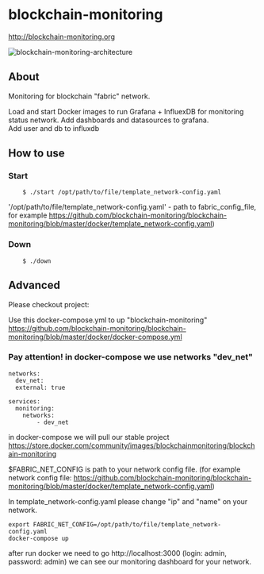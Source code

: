 # blockchain-monitoring
http://blockchain-monitoring.org

![blockchain-monitoring-architecture](http://blockchain-monitoring.org/images/architecture.png)

## About
Monitoring for blockchain "fabric" network.

Load and start Docker images to run Grafana + InfluexDB for monitoring status network.
Add dashboards and datasources to grafana.		
Add user and db to influxdb

## How to use

### Start
        $ ./start /opt/path/to/file/template_network-config.yaml

   '/opt/path/to/file/template_network-config.yaml' - path to fabric_config_file, for example https://github.com/blockchain-monitoring/blockchain-monitoring/blob/master/docker/template_network-config.yaml)

### Down
        $ ./down

## Advanced
Please checkout project:

Use this docker-compose.yml to up "blockchain-monitoring" https://github.com/blockchain-monitoring/blockchain-monitoring/blob/master/docker/docker-compose.yml

### Pay attention! in docker-compose we use networks "dev_net"
    
    networks:
      dev_net:
      external: true

    services:
      monitoring:
        networks:
            - dev_net

in docker-compose we will pull our stable project https://store.docker.com/community/images/blockchainmonitoring/blockchain-monitoring 

$FABRIC_NET_CONFIG is path to your network config file. (for example network config file: https://github.com/blockchain-monitoring/blockchain-monitoring/blob/master/docker/template_network-config.yaml)

In template_network-config.yaml please change "ip" and "name" on your network.


    export FABRIC_NET_CONFIG=/opt/path/to/file/template_network-config.yaml
    docker-compose up

after run docker we need to go http://localhost:3000 (login: admin, password: admin)
we can see our monitoring dashboard for your network.
